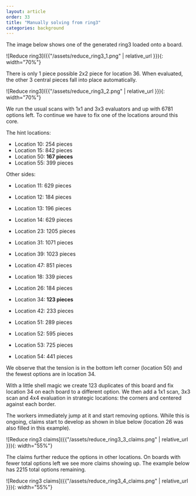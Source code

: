 ```yaml
---
layout: article
order: 33
title: "Manually solving from ring3"
categories: background
---
```

The image below shows one of the generated ring3 loaded onto a board.

![Reduce ring3]({{"/assets/reduce_ring3_1.png" | relative_url }}){: width="70%"}

There is only 1 piece possible 2x2 piece for location 36.
When evaluated, the other 3 central pieces fall into place automatically.

![Reduce ring3]({{"/assets/reduce_ring3_2.png" | relative_url }}){: width="70%"}

We run the usual scans with 1x1 and 3x3 evaluators and up with 6781 options left.
To continue we have to fix one of the locations around this core.

The hint locations:
- Location 10: 254 pieces
- Location 15: 842 pieces
- Location 50: **167 pieces**
- Location 55: 399 pieces 

Other sides:
- Location 11: 629 pieces
- Location 12: 184 pieces
- Location 13: 196 pieces
- Location 14: 629 pieces

- Location 23: 1205 pieces
- Location 31: 1071 pieces
- Location 39: 1023 pieces
- Location 47: 851 pieces

- Location 18: 339 pieces
- Location 26: 184 pieces
- Location 34: **123 pieces**
- Location 42: 233 pieces
 
- Location 51: 289 pieces
- Location 52: 595 pieces
- Location 53: 725 pieces
- Location 54: 441 pieces

We observe that the tension is in the bottom left corner (location 50) and the fewest options are in location 34.

With a little shell magic we create 123 duplicates of this board and fix location 34 on each board to a different option.
We then add a 1x1 scan, 3x3 scan and 4x4 evaluation in strategic locations: the corners and centered against each border.

The workers immediately jump at it and start removing options.
While this is ongoing, claims start to develop as shown in blue below (location 26 was also filled in this example).

![Reduce ring3 claims]({{"/assets/reduce_ring3_3_claims.png" | relative_url }}){: width="55%"}

The claims further reduce the options in other locations.
On boards with fewer total options left we see more claims showing up.
The example below has 2215 total options remaining.

![Reduce ring3 claims]({{"/assets/reduce_ring3_4_claims.png" | relative_url }}){: width="55%"}
